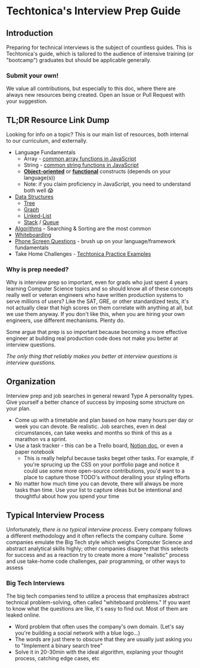 # Techtonica's Interview Prep Guide

## Introduction

Preparing for technical interviews is the subject of countless guides. This is Techtonica's guide, which is tailored to the audience of intensive training (or "bootcamp") graduates but should be applicable generally.

### Submit your own!
We value all contributions, but especially to this doc, where there are always new resources being created. Open an Issue or Pull Request with your suggestion.

## TL;DR Resource Link Dump

Looking for info on a topic? This is our main list of resources, both internal to our curriculum, and externally.

- Language Fundamentals
  - Array - [common array functions in JavaScript](../../javascript/common-functions-cheatsheet.md#commonly-used-functions-on-array)
  - String - [common string functions in JavaScript](../../javascript/common-functions-cheatsheet.md#common-string-functions)
  - [**Object-oriented**](../../javascript/javascript-7-oop.md) or [**functional**](../../functional-programming/FP.md) constructs (depends on your language(s))
  - Note: if you claim proficiency in JavaScript, you need to understand both well 😱
- [Data Structures](../../data-structures)
  - [Tree](../../data-structures/trees.md)
  - [Graph](https://www.geeksforgeeks.org/graph-data-structure-and-algorithms/)
  - [Linked-List](../../data-structures/linked-lists.md)
  - [Stack](../../data-structures/stacks.md) / [Queue](../../data-structures/queues.md)
- [Algorithms](../../algorithms) - Searching & Sorting are the most common
- [Whiteboarding](../../career/interviewing/whiteboarding.md)
- [Phone Screen Questions](./phone-screen-questions.md) - brush up on your language/framework fundamentals
- Take Home Challenges - [Techtonica Practice Examples](../../projects/take-home-problems)

### Why is prep needed?

Why is interview prep so important, even for grads who just spent 4 years learning Computer Science topics and so should know all of these concepts really well or veteran engineers who have written production systems to serve millions of users? Like the SAT, GRE, or other standardized tests, it's not actually clear that high scores on them correlate with anything at all, but we use them anyway. If you don't like this, when you are hiring your own engineers, use different mechanisms. Plenty do.

Some argue that prep is so important because becoming a more effective engineer at building real production code does not make you better at interview questions.

*The only thing that reliably makes you better at interview questions is interview questions.*


## Organization

Interview prep and job searches in general reward Type A personality types. Give yourself a better chance of success by imposing some structure on your plan.

- Come up with a timetable and plan based on how many hours per day or week you can devote. Be realistic. Job searches, even in deal circumstances, can take weeks and months so think of this as a marathon vs a sprint.
- Use a task tracker - this can be a Trello board, [Notion doc](https://www.notion.so), or even a paper notebook
  - This is really helpful because tasks beget other tasks. For example, if you're sprucing up the CSS on your portfolio page and notice it could use some more open-source contributions, you'd want to a place to capture those TODO's without derailing your styling efforts
- No matter how much time you can devote, there will always be more tasks than time. Use your list to capture ideas but be intentional and thoughtful about how you spend your time


## Typical Interview Process

Unfortunately, *there is no typical interview process*. Every company follows a different methodology and it often reflects the company culture. Some companies emulate the Big Tech style which weighs Computer Science and abstract analytical skills highly; other companies disagree that this selects for success and as a reaction try to create more a more "realistic" process and use take-home code challenges, pair programming, or other ways to assess

### Big Tech Interviews

The big tech companies tend to utilize a process that emphasizes abstract technical problem-solving, often called "whiteboard problems." If you want to know what the questions are like, it's easy to find out. Most of them are leaked online.

- Word problem that often uses the company's own domain. (Let's say you're building a social network with a blue logo...)
- The words are just there to obscure that they are usually just asking you to "Implement a binary search tree"
- Solve it in 20-30min with the ideal algorithm, explaning your thought process, catching edge cases, etc
